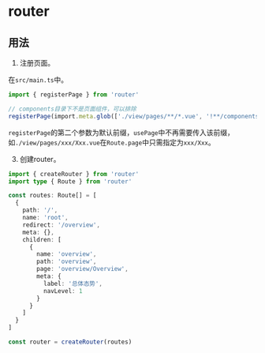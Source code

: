 # router

## 用法

1. 注册页面。

在`src/main.ts`中。

```typescript
import { registerPage } from 'router'

// components目录下不是页面组件，可以排除
registerPage(import.meta.glob(['./view/pages/**/*.vue', '!**/components/**/*.vue']), './view/pages/')
```

`registerPage`的第二个参数为默认前缀，`usePage`中不再需要传入该前缀，如`./view/pages/xxx/Xxx.vue`在`Route.page`中只需指定为`xxx/Xxx`。

3. 创建router。

```typescript
import { createRouter } from 'router'
import type { Route } from 'router'

const routes: Route[] = [
  {
    path: '/',
    name: 'root',
    redirect: '/overview',
    meta: {},
    children: [
      {
        name: 'overview',
        path: 'overview',
        page: 'overview/Overview',
        meta: {
          label: '总体态势',
          navLevel: 1
        }
      }
    ]
  }
]

const router = createRouter(routes)
```
